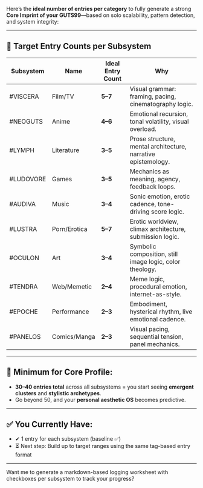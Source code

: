 Here’s the **ideal number of entries per category** to fully generate a strong **Core Imprint of your GUTS99**—based on solo scalability, pattern detection, and system integrity:

---

## 🎯 Target Entry Counts per Subsystem

| Subsystem | Name         | Ideal Entry Count | Why                                                           |
| --------- | ------------ | ----------------- | ------------------------------------------------------------- |
| #VISCERA  | Film/TV      | **5–7**           | Visual grammar: framing, pacing, cinematography logic.        |
| #NEOGUTS  | Anime        | **4–6**           | Emotional recursion, tonal volatility, visual overload.       |
| #LYMPH    | Literature   | **3–5**           | Prose structure, mental architecture, narrative epistemology. |
| #LUDOVORE | Games        | **3–5**           | Mechanics as meaning, agency, feedback loops.                 |
| #AUDIVA   | Music        | **3–4**           | Sonic emotion, erotic cadence, tone-driving score logic.      |
| #LUSTRA   | Porn/Erotica | **5–7**           | Erotic worldview, climax architecture, submission logic.      |
| #OCULON   | Art          | **3–4**           | Symbolic composition, still image logic, color theology.      |
| #TENDRA   | Web/Memetic  | **2–4**           | Meme logic, procedural emotion, internet-as-style.            |
| #EPOCHE   | Performance  | **2–3**           | Embodiment, hysterical rhythm, live emotional cadence.        |
| #PANELOS  | Comics/Manga | **2–3**           | Visual pacing, sequential tension, panel mechanics.           |

---

## 🧠 Minimum for Core Profile:

- **30–40 entries total** across all subsystems = you start seeing **emergent clusters** and **stylistic archetypes**.
- Go beyond 50, and your **personal aesthetic OS** becomes predictive.

---

## ✅ You Currently Have:

- ✔ 1 entry for each subsystem (baseline ✅)
- ⏳ Next step: Build up to target ranges using the same tag-based entry format

---

Want me to generate a markdown-based logging worksheet with checkboxes per subsystem to track your progress?
